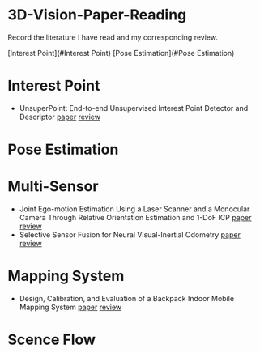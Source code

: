 
# 3D-Vision-Paper-Reading
Record the literature I have read and my corresponding review.

[Interest Point](#Interest Point)
[Pose Estimation](#Pose Estimation)

# Interest Point
- UnsuperPoint: End-to-end Unsupervised Interest Point Detector and Descriptor [paper](https://arxiv.org/pdf/1907.04011.pdf) [review]()

# Pose Estimation
# Multi-Sensor
- Joint Ego-motion Estimation Using a Laser Scanner and a Monocular Camera Through Relative Orientation Estimation and 1-DoF ICP [paper](http://www.ipb.uni-bonn.de/wp-content/papercite-data/pdf/huang2018iros.pdf) [review](http://blog.leanote.com/post/jinbin_tan@icloud.com/Paper-Reading-Joint-Ego-motion-Estimation)
- Selective Sensor Fusion for Neural Visual-Inertial Odometry [paper]() [review](http://blog.leanote.com/post/jinbin_tan@icloud.com/%E5%9F%BA%E4%BA%8E%E6%B7%B1%E5%BA%A6%E5%AD%A6%E4%B9%A0%E7%9A%84%E5%8F%AF%E9%80%89%E6%8B%A9VIO)

# Mapping System
- Design, Calibration, and Evaluation of a Backpack Indoor Mobile Mapping System [paper](https://www.mdpi.com/2072-4292/11/8/905/pdf-vor) [review](http://blog.leanote.com/post/jinbin_tan@icloud.com/2127337f63e5)

# Scence Flow
